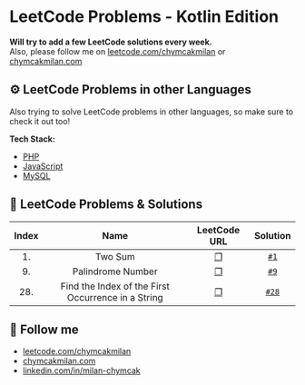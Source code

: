 # LeetCode Problems - Kotlin Edition
**Will try to add a few LeetCode solutions every week.**   
Also, please follow me on [leetcode.com/chymcakmilan](https://leetcode.com/chymcakmilan/) or [chymcakmilan.com](https://chymcakmilan.com)

## ⚙ LeetCode Problems in other Languages
Also trying to solve LeetCode problems in other languages, so make sure to check it out too!  

**Tech Stack:**  
+ [PHP](../PHP)
+ [JavaScript](../JavaScript)
+ [MySQL](../MySQL)

## 📝 LeetCode Problems & Solutions

| Index | Name | LeetCode URL | Solution |
| :---: |:----:|:------------:|:--------:|
| 1. | Two Sum | [❐](https://leetcode.com/problems/two-sum/) | [`#1`](solutions/1.md) |
| 9. | Palindrome Number | [❐](https://leetcode.com/problems/palindrome-number/) | [`#9`](solutions/9.md) |
| 28. | Find the Index of the First Occurrence in a String | [❐](https://leetcode.com/problems/find-the-index-of-the-first-occurrence-in-a-string/) | [`#28`](solutions/28.md) |

## 📣 Follow me
+ [leetcode.com/chymcakmilan](https://leetcode.com/chymcakmilan/)
+ [chymcakmilan.com](https://chymcakmilan.com)
+ [linkedin.com/in/milan-chymcak](https://www.linkedin.com/in/milan-chymcak/)